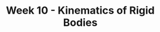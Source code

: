 ---
title: Week 10 - Kinematics of Rigid Bodies
contents:
  - date: 2025-03-17
    items:
      - type: lecture
        topics:
          - Set 15 Exercises

  - date: 2025-03-19
    items:
      - type: lecture
        topics:
          - Instantaneous Center of Rotation
      - type: problem_set
        title: Set 16 - IC and Motion wrt RB
        description: IC and Motion wrt RB
        link: "https://drive.google.com/file/d/1KxXJttmcYcssLFuUNx7aSkQNUTeJJGMX/view?usp=sharing"
      - type: homework
        title: HW08 - RB Kinemtatics and IC
        link: "https://drive.google.com/file/d/1LBPATOrpx-Rju3013d9Gb2FXSckZ6elr/view?usp=share_link"
        due_date: 2025-03-26
      - type: exercise

  - date: 2025-03-21
    items:
      - type: lecture
        topics:
          - The motion of a point moving with respect to a RB
      
---